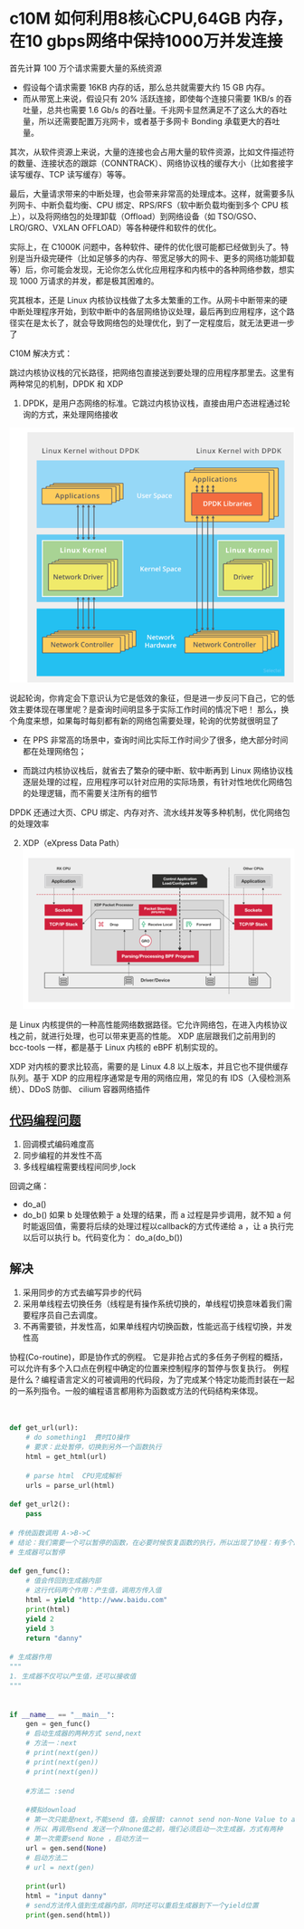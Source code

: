 # c10M  如何利用8核心CPU,64GB 内存，在10 gbps网络中保持1000万并发连接

首先计算 100 万个请求需要大量的系统资源

- 假设每个请求需要 16KB 内存的话，那么总共就需要大约 15 GB 内存。
- 而从带宽上来说，假设只有 20% 活跃连接，即使每个连接只需要 1KB/s 的吞吐量，总共也需要 1.6 Gb/s 的吞吐量。千兆网卡显然满足不了这么大的吞吐量，所以还需要配置万兆网卡，或者基于多网卡 Bonding 承载更大的吞吐量。

其次，从软件资源上来说，大量的连接也会占用大量的软件资源，比如文件描述符的数量、连接状态的跟踪（CONNTRACK）、网络协议栈的缓存大小（比如套接字读写缓存、TCP 读写缓存）等等。

最后，大量请求带来的中断处理，也会带来非常高的处理成本。这样，就需要多队列网卡、中断负载均衡、CPU 绑定、RPS/RFS（软中断负载均衡到多个 CPU 核上），以及将网络包的处理卸载（Offload）到网络设备（如 TSO/GSO、LRO/GRO、VXLAN OFFLOAD）等各种硬件和软件的优化。

实际上，在 C1000K 问题中，各种软件、硬件的优化很可能都已经做到头了。特别是当升级完硬件（比如足够多的内存、带宽足够大的网卡、更多的网络功能卸载等）后，你可能会发现，无论你怎么优化应用程序和内核中的各种网络参数，想实现 1000 万请求的并发，都是极其困难的。

究其根本，还是 Linux 内核协议栈做了太多太繁重的工作。从网卡中断带来的硬中断处理程序开始，到软中断中的各层网络协议处理，最后再到应用程序，这个路径实在是太长了，就会导致网络包的处理优化，到了一定程度后，就无法更进一步了

C10M 解决方式：

跳过内核协议栈的冗长路径，把网络包直接送到要处理的应用程序那里去。这里有两种常见的机制，DPDK 和 XDP

1. DPDK，是用户态网络的标准。它跳过内核协议栈，直接由用户态进程通过轮询的方式，来处理网络接收

![](.03_coroutine_desc_C10M_images/dpdk_model.png)

说起轮询，你肯定会下意识认为它是低效的象征，但是进一步反问下自己，它的低效主要体现在哪里呢？是查询时间明显多于实际工作时间的情况下吧！
那么，换个角度来想，如果每时每刻都有新的网络包需要处理，轮询的优势就很明显了

- 在 PPS 非常高的场景中，查询时间比实际工作时间少了很多，绝大部分时间都在处理网络包；

- 而跳过内核协议栈后，就省去了繁杂的硬中断、软中断再到 Linux 网络协议栈逐层处理的过程，应用程序可以针对应用的实际场景，有针对性地优化网络包的处理逻辑，而不需要关注所有的细节


DPDK 还通过大页、CPU 绑定、内存对齐、流水线并发等多种机制，优化网络包的处理效率

2. XDP（eXpress Data Path）
![](.03_coroutine_desc_C10M_images/xdp_model.png)

是 Linux 内核提供的一种高性能网络数据路径。它允许网络包，在进入内核协议栈之前，就进行处理，也可以带来更高的性能。
XDP 底层跟我们之前用到的 bcc-tools 一样，都是基于 Linux 内核的 eBPF 机制实现的。


XDP 对内核的要求比较高，需要的是 Linux 4.8 以上版本，并且它也不提供缓存队列。基于 XDP 的应用程序通常是专用的网络应用，常见的有 IDS（入侵检测系统）、DDoS 防御、 cilium 容器网络插件


## [代码编程问题](chapter10_concurent_IO/02_epoll/block.py)
1. 回调模式编码难度高 
2. 同步编程的并发性不高 
3. 多线程编程需要线程间同步,lock

回调之痛：
- do_a()
- do_b()
如果 b 处理依赖于 a 处理的结果，而 a 过程是异步调用，就不知 a 何时能返回值，需要将后续的处理过程以callback的方式传递给 a ，让 a 执行完以后可以执行 b。代码变化为：
do_a(do_b())



## 解决
1. 采用同步的方式去编写异步的代码 
2. 采用单线程去切换任务（线程是有操作系统切换的，单线程切换意味着我们需要程序员自己去调度。
3. 不再需要锁，并发性高，如果单线程内切换函数，性能远高于线程切换，并发性高

协程(Co-routine)，即是协作式的例程。
它是非抢占式的多任务子例程的概括，可以允许有多个入口点在例程中确定的位置来控制程序的暂停与恢复执行。
例程是什么？编程语言定义的可被调用的代码段，为了完成某个特定功能而封装在一起的一系列指令。一般的编程语言都用称为函数或方法的代码结构来体现。

```python


def get_url(url):
    # do something1  费时IO操作
    # 要求：此处暂停，切换到另外一个函数执行
    html = get_html(url)

    # parse html  CPU完成解析
    urls = parse_url(html)

def get_url2():
    pass

# 传统函数调用 A->B->C
# 结论：我们需要一个可以暂停的函数，在必要时候恢复函数的执行，所以出现了协程：有多个路口的函数=可以暂停的函数（可以向暂停的地方传入值）
# 生成器可以暂停

def gen_func():
    # 值会传回到生成器内部
    # 这行代码两个作用：产生值，调用方传入值
    html = yield "http://www.baidu.com"
    print(html)
    yield 2
    yield 3
    return "danny"

# 生成器作用
"""
1. 生成器不仅可以产生值，还可以接收值
"""


if __name__ == "__main__":
    gen = gen_func()
    # 启动生成器的两种方式 send,next
    # 方法一：next
    # print(next(gen))
    # print(next(gen))
    # print(next(gen))

    #方法二 :send

    #模拟download
    # 第一次只能是next,不能send 值，会报错: cannot send non-None Value to a just-started gennerator,刚开始没有执行到yield那行代码
    # 所以 再调用send 发送一个非none值之前，哦们必须启动一次生成器，方式有两种
    # 第一次需要send None ，启动方法一
    url = gen.send(None)
    # 启动方法二
    # url = next(gen)

    print(url)
    html = "input danny"
    # send方法传入值到生成器内部，同时还可以重启生成器到下一个yield位置
    print(gen.send(html))
```